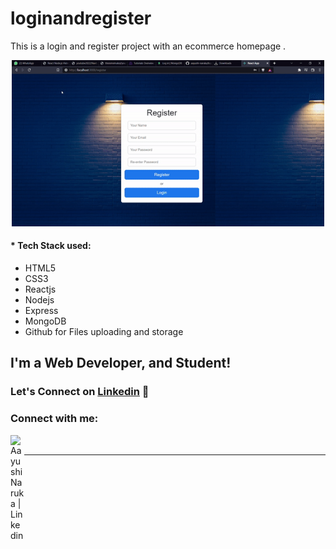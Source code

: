 # loginandregister
This is a login and register project with an ecommerce homepage .
<p align="center">
<img src="https://github.com/aayushi-naruka/loginandregister/blob/main/demo.gif" alt="loginregister" title="loginregister show gif" width="500"/>
</p>
<h4>* Tech Stack used:</h4>
<ul>
<li>HTML5</li>
<li>CSS3</li>
<li>Reactjs</li>
<li>Nodejs</li>
<li>Express</li>
<li>MongoDB</li>
<li>Github for Files uploading and storage</li>
</ul>

## I'm a Web Developer, and Student!

### Let's Connect on [Linkedin][linkedin] 👋

### Connect with me:

[<img align="left" alt="Aayushi Naruka | Linkedin" width="22px" src="https://cdn.jsdelivr.net/npm/simple-icons@v3/icons/linkedin.svg" />][linkedin]

<br />



---

[linkedin]: www.linkedin.com/in/aayushi-naruka-0a4181191
